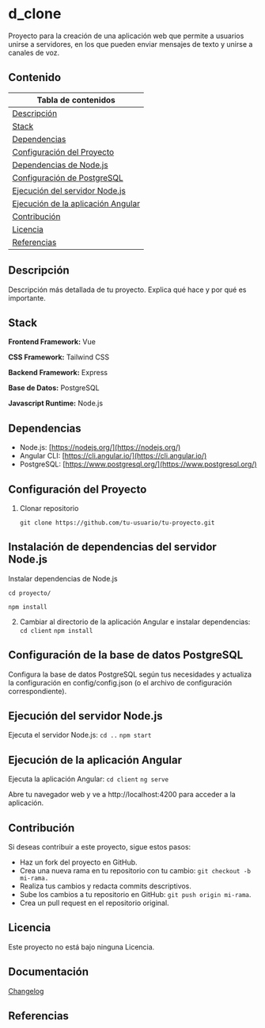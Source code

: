 # d_clone

Proyecto para la creación de una aplicación web que permite a usuarios unirse a servidores, en los que pueden enviar mensajes de texto y unirse a canales de voz.

## Contenido

| Tabla de contenidos |
| --- |
| [Descripción](#descripción) |
| [Stack](#stack) |
| [Dependencias](#dependencias) |
| [Configuración del Proyecto](#configuración-del-proyecto) |
| [Dependencias de Node.js](#instalación-de-dependencias-del-servidor-nodejs)|
|[Configuración de PostgreSQL](#configuración-de-la-base-de-datos-postgresql)|
|[Ejecución del servidor Node.js](ejecución-del-servidor-nodejs)|
|[Ejecución de la aplicación Angular](ejecución-de-la-aplicacion-angular)|
|[Contribución](#contribución)|
|[Licencia](#licencia)|
| [Referencias](#referencias) |

## Descripción

Descripción más detallada de tu proyecto. Explica qué hace y por qué es importante.

## Stack

**Frontend Framework:** Vue

**CSS Framework:** Tailwind CSS

**Backend Framework:** Express

**Base de Datos:** PostgreSQL

**Javascript Runtime:** Node.js

## Dependencias

- Node.js: [https://nodejs.org/](https://nodejs.org/)
- Angular CLI: [https://cli.angular.io/](https://cli.angular.io/)
- PostgreSQL: [https://www.postgresql.org/](https://www.postgresql.org/)

## Configuración del Proyecto

1. Clonar repositorio

   ```shell
   git clone https://github.com/tu-usuario/tu-proyecto.git
   ```

## Instalación de dependencias del servidor Node.js

Instalar dependencias de Node.js

```cd proyecto/```

```npm install```

2. Cambiar al directorio de la aplicación Angular e instalar dependencias:
```cd client```
```npm install```

## Configuración de la base de datos PostgreSQL
Configura la base de datos PostgreSQL según tus necesidades y actualiza la configuración en config/config.json (o el archivo de configuración correspondiente).

## Ejecución del servidor Node.js
Ejecuta el servidor Node.js:
```cd ..```
```npm start```

## Ejecución de la aplicación Angular
Ejecuta la aplicación Angular:
```cd client```
```ng serve```

Abre tu navegador web y ve a http://localhost:4200 para acceder a la aplicación.

## Contribución
Si deseas contribuir a este proyecto, sigue estos pasos:

- Haz un fork del proyecto en GitHub.
- Crea una nueva rama en tu repositorio con tu cambio: ```git checkout -b mi-rama.```
- Realiza tus cambios y redacta commits descriptivos.
- Sube los cambios a tu repositorio en GitHub: ```git push origin mi-rama```.
- Crea un pull request en el repositorio original.

## Licencia

Este proyecto no está bajo ninguna Licencia.

## Documentación

[Changelog](changelog.txt)


## Referencias

